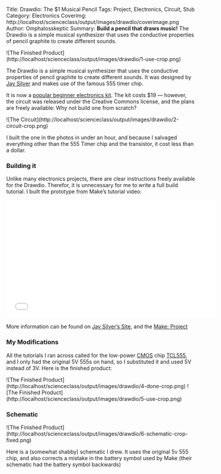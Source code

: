Title: Drawdio: The $1 Musical Pencil
Tags: Project, Electronics, Circuit, Stub
Category: Electronics
Coverimg: http://localhost/scienceclass/output/images/drawdio/coverimage.png
Author: Omphalosskeptic
Summary: <strong>Build a pencil that draws music!</strong> The Drawdio is a simple musical synthesizer that uses the conductive properties of pencil graphite to create different sounds.

<span class="grayscale"> 
	![The Finished Product](http://localhost/scienceclass/output/images/drawdio/1-use-crop.png)
</span>

The Drawdio is a simple musical synthesizer that uses the conductive properties of pencil graphite to create different sounds. It was designed by [Jay Silver](http://web.media.mit.edu/~silver/drawdio/) and makes use of the famous 555 timer chip. 

It is now a [popular beginner electronics kit](http://www.makershed.com/product_p/mkad12.htm). The kit costs $19 — however, the circuit was released under the Creative Commons license, and the plans are freely available: Why not build one from scratch?

<span class="grayscale"> 
	![The Circuit](http://localhost/scienceclass/output/images/drawdio/2-circuit-crop.png)
</span>

I built the one in the photos in under an hour, and because I salvaged everything other than the 555 Timer chip and the transistor, it cost less than a dollar.

### Building it

Unlike many electronics projects, there are clear instructions freely available for the Drawdio. Therefor, it is unnecessary for me to write a full build tutorial. I built the prototype from Make’s tutorial video:

<span class="grayscale">
<iframe width="560" height="315" src="//www.youtube.com/embed/P4-Wl0W1004" frameborder="0" allowfullscreen></iframe>
</span>

More information can be found on [Jay Silver’s Site](http://web.media.mit.edu/~silver/drawdio/), and the [Make: Project](http://makezine.com/projects/drawdio-musical-pencil/)

### My Modifications

All the tutorials I ran across called for the low-power [CMOS](http://en.wikipedia.org/wiki/Cmos) chip [TCL555](http://en.wikipedia.org/wiki/555_timer#Derivatives), and I only had the original 5V 555s on hand, so I substituted it and used 5V instead of 3V. Here is the finished product:

<span class="grayscale"> 
	![The Finished Product](http://localhost/scienceclass/output/images/drawdio/4-done-crop.png)
</span>

<span class="grayscale"> 
	![The Finished Product](http://localhost/scienceclass/output/images/drawdio/5-use-crop.png)
</span>

### Schematic

<span class="grayscale"> 
	![The Finished Product](http://localhost/scienceclass/output/images/drawdio/6-schematic-crop-fixed.png)
</span>

Here is a (somewhat shabby) schematic I drew. It uses the original 5v 555 chip, and also corrects a mistake in the battery symbol used by Make (their schematic had the battery symbol backwards)

